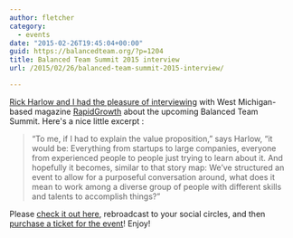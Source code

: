 ```yaml
---
author: fletcher
category:
  - events
date: "2015-02-26T19:45:04+00:00"
guid: https://balancedteam.org/?p=1204
title: Balanced Team Summit 2015 interview
url: /2015/02/26/balanced-team-summit-2015-interview/

---
```

[Rick Harlow and I had the pleasure of interviewing](http://www.rapidgrowthmedia.com/features/022615balancedteamsummitgrandrapids.aspx) with West Michigan-based magazine [RapidGrowth](http://www.rapidgrowthmedia.com/) about the upcoming Balanced Team Summit. Here's a nice little excerpt :

> “To me, if I had to explain the value proposition,” says Harlow, “it would be: Everything from startups to large companies, everyone from experienced people to people just trying to learn about it. And hopefully it becomes, similar to that story map: We’ve structured an event to allow for a purposeful conversation around, what does it mean to work among a diverse group of people with different skills and talents to accomplish things?”

Please [check it out here](http://www.rapidgrowthmedia.com/features/022615balancedteamsummitgrandrapids.aspx), rebroadcast to your social circles, and then [purchase a ticket for the event](/btgr2015/)! Enjoy!
